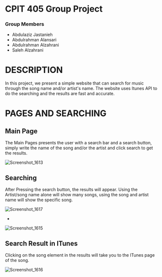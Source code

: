# CPIT 405 Group Project

### Group Members
- Abdulaziz  Jastanieh
- Abdulrahman Alansari
- Abdulrahman Alzahrani
- Saleh Alzahrani

# DESCRIPTION

In this project, we present a simple website that can search for music through the song name and/or artist's name.
The website uses Itunes API to do the searching and the results are fast and accurate.

# PAGES AND SEARCHING

## Main Page
The Main Pages presents the user with a search bar and a search button, simply write the name of the song and/or the artist and click search to get the results.

![Screenshot_1613](https://github.com/user-attachments/assets/76a9ab53-3117-461f-8592-dc0ada341e1f)

## Searching
After Pressing the search button, the results will appear. Using the Artist/song name alone will show many songs, using the song and artist name will show the specific song.

![Screenshot_1617](https://github.com/user-attachments/assets/77e9ad5c-4cee-4118-9be2-d1a3e7031683)

-

![Screenshot_1615](https://github.com/user-attachments/assets/710d65d3-a22a-486d-b2be-258de89a0a66)

## Search Result in ITunes
Clicking on the song element in the results will take you to the ITunes page of the song.

![Screenshot_1616](https://github.com/user-attachments/assets/b0a4dfb0-3101-4080-9fc0-a0269ca03eaa)

